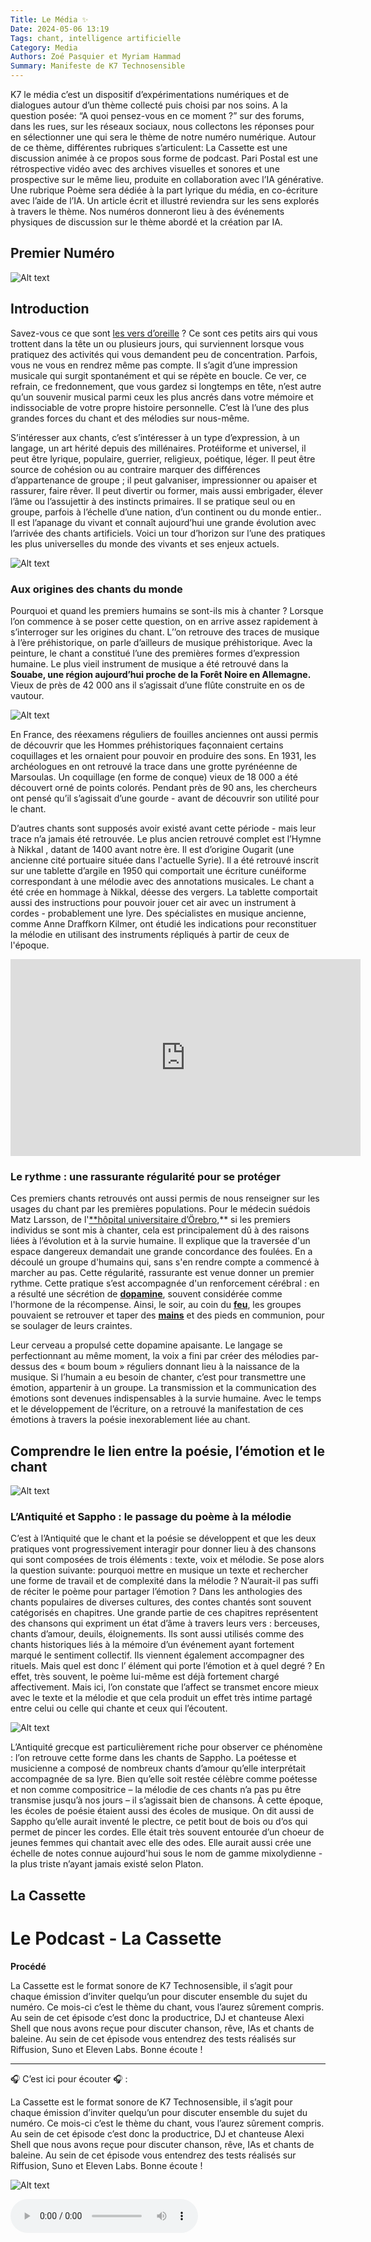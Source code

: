 ```yaml
---
Title: Le Média ✨
Date: 2024-05-06 13:19
Tags: chant, intelligence artificielle
Category: Media
Authors: Zoé Pasquier et Myriam Hammad
Summary: Manifeste de K7 Technosensible
---
```


K7 le média c’est un dispositif d’expérimentations numériques et de dialogues autour d’un thème collecté puis choisi par nos soins. A la question posée: “A quoi pensez-vous en ce moment ?” sur des forums, dans les rues, sur les réseaux sociaux, nous collectons les réponses pour en sélectionner une qui sera le thème de notre numéro numérique. Autour de ce thème, différentes rubriques s’articulent: La Cassette est une discussion animée à ce propos sous forme de podcast. Pari Postal est une rétrospective vidéo avec des archives visuelles et sonores et une prospective sur le même lieu, produite en collaboration avec l’IA générative. Une rubrique Poème sera dédiée à la part lyrique du média, en co-écriture avec l’aide de l’IA.  Un article écrit et illustré reviendra sur les sens explorés à travers le thème. Nos numéros  donneront lieu à des événements physiques de discussion sur le thème abordé et la création par IA.

## Premier Numéro

![Alt text](/images/chanter.png)

## Introduction

 Savez-vous ce que sont [les vers d’oreille](https://www.radiofrance.fr/francemusique/quand-une-melodie-nous-obsede-qu-est-ce-qu-un-ver-d-oreille-2159838) ? Ce sont ces petits airs qui vous trottent dans la tête un ou plusieurs jours, qui surviennent lorsque vous pratiquez des activités qui vous demandent peu de concentration. Parfois, vous ne vous en rendrez même pas compte. Il s’agit d’une impression musicale qui surgit spontanément et qui  se répète en boucle. Ce ver, ce refrain, ce fredonnement, que vous gardez si longtemps en tête, n’est autre qu’un souvenir musical parmi ceux les plus ancrés dans votre mémoire et indissociable de votre propre histoire personnelle. C’est là l’une des plus grandes forces du chant et des mélodies sur nous-même. 

S’intéresser aux chants, c’est s’intéresser à un type d’expression, à un langage, un art hérité  depuis des millénaires. Protéiforme et universel, il peut être lyrique, populaire, guerrier, religieux, poétique, léger.  Il peut être source de cohésion ou au contraire marquer des différences d’appartenance de groupe ; il peut galvaniser, impressionner ou apaiser et rassurer, faire rêver. Il peut divertir ou former, mais aussi embrigader, élever l’âme ou l’assujettir à des instincts primaires. Il se pratique seul ou en groupe, parfois à l’échelle d’une nation, d’un continent ou du monde entier.. Il est l’apanage du vivant et connaît aujourd’hui une grande évolution avec l’arrivée des chants artificiels.  Voici un tour d’horizon sur l’une des pratiques les plus universelles du monde des vivants et ses enjeux actuels.

![Alt text](/images/chantsdumonde.png)

### Aux origines des chants du monde

Pourquoi et quand les premiers humains se sont-ils mis à chanter ? Lorsque l’on commence à se poser cette question, on en arrive assez rapidement à s’interroger sur les origines du chant. L’’on retrouve des traces de musique à l’ère préhistorique, on parle d’ailleurs de musique préhistorique. Avec la peinture, le chant a constitué l’une des premières formes d’expression humaine. Le plus vieil instrument de musique a été retrouvé dans la **Souabe, une région aujourd’hui proche de la Forêt Noire en Allemagne.** Vieux de près de 42 000 ans il s’agissait d’une flûte construite en os de vautour.

![Alt text](/images/flute.png)

En France, des réexamens réguliers de fouilles anciennes ont aussi permis de découvrir que les Hommes préhistoriques façonnaient certains coquillages et les ornaient pour pouvoir en produire des sons. En 1931, les archéologues en ont retrouvé la trace dans une grotte pyrénéenne de Marsoulas. Un coquillage (en forme de conque) vieux de 18 000 a été découvert orné de points colorés. Pendant près de 90 ans, les chercheurs ont pensé qu’il s’agissait d’une gourde - avant de découvrir son utilité pour le chant. 

D’autres chants sont supposés avoir existé avant cette période - mais leur trace n’a jamais été retrouvée. Le plus ancien retrouvé complet est l’Hymne à Nikkal , datant de 1400 avant notre ère. Il est d’origine Ougarit (une ancienne cité portuaire située dans l'actuelle Syrie). Il a été retrouvé inscrit sur une tablette d’argile en 1950 qui comportait une écriture cunéiforme correspondant à une mélodie avec des annotations musicales. Le chant a été crée en hommage à Nikkal, déesse des vergers. La tablette comportait aussi des instructions pour pouvoir jouer cet air avec un instrument à cordes - probablement une lyre.  Des spécialistes en musique ancienne, comme Anne Draffkorn Kilmer, ont étudié les indications pour reconstituer la mélodie en utilisant des instruments répliqués à partir de ceux de l'époque.

<iframe width="560" height="315" src="https://www.youtube.com/embed/pIR2YwK_Bkg" frameborder="0" allowfullscreen></iframe>

### Le rythme : une rassurante régularité pour se protéger

Ces premiers chants retrouvés ont aussi permis de nous renseigner sur les usages du chant par les premières populations. Pour le médecin suédois Matz Larsson, de l'[**hôpital universitaire d’Örebro](http://www.orebroll.se/en/Orebro-University-hospital/),** si les premiers individus se sont mis à chanter, cela est principalement dû à des raisons liées à l’évolution et à la survie humaine. Il explique que la traversée d'un espace dangereux demandait une grande concordance des foulées. En a découlé un groupe d'humains qui, sans s'en rendre compte a commencé à marcher au pas. Cette régularité, rassurante est venue donner un premier rythme. Cette pratique s’est accompagnée d'un renforcement cérébral : en a résulté une sécrétion de [**dopamine**](http://www.futura-sciences.com/magazines/sante/infos/actu/d/medecine-dopamine-molecule-plaisir-sensibilite-dependances-9030/), souvent considérée comme l'hormone de la récompense. Ainsi, le soir, au coin du [**feu**](https://www.futura-sciences.com/sciences/definitions/chimie-feu-15905/), les groupes pouvaient se retrouver et taper des [**mains**](http://www.futura-sciences.com/magazines/sante/infos/actu/d/biologie-main-humaine-t-elle-evolue-mieux-boxer-43545/) et des pieds en communion, pour se soulager de leurs craintes.

Leur cerveau a propulsé cette dopamine apaisante. Le langage se perfectionnant au même moment, la voix a fini par créer des mélodies par-dessus des « boum boum » réguliers donnant lieu à la naissance de la musique. Si l’humain a eu besoin de chanter, c’est pour transmettre une émotion, appartenir à un groupe. La transmission et la communication des émotions sont devenues indispensables à la survie humaine. Avec le temps et le développement de l’écriture, on a retrouvé la manifestation de ces émotions à travers la poésie inexorablement liée au chant.

## Comprendre le lien entre la poésie, l’émotion et le chant

![Alt text](/images/poesie.png)

### L’Antiquité  et Sappho : le passage du poème à la mélodie

C’est à l’Antiquité que le chant et la poésie se développent et que les deux pratiques vont progressivement interagir pour donner lieu à des chansons qui sont composées de trois éléments : texte, voix et mélodie. Se pose alors la question suivante: pourquoi mettre en musique un texte et rechercher une forme de travail et de complexité dans la mélodie ? N’aurait-il pas suffi de réciter le poème pour partager l’émotion ? Dans les anthologies des chants populaires de diverses cultures, des contes chantés sont souvent catégorisés en chapitres. Une grande partie de ces chapitres représentent des chansons qui expriment un état d’âme à travers leurs vers : berceuses, chants d’amour, deuils, éloignements. Ils sont aussi utilisés comme des chants historiques liés à la mémoire d’un événement ayant fortement marqué le sentiment collectif. Ils viennent également accompagner des rituels. Mais quel est donc l’ élément qui  porte l’émotion et à quel degré ? En effet, très souvent, le poème lui-même est déjà fortement chargé affectivement. Mais ici, l’on constate que l’affect se transmet encore mieux avec le texte et la mélodie et que cela produit un effet très intime partagé entre celui ou celle qui chante et ceux qui l’écoutent.

![Alt text](/images/antiquite.png)

L’Antiquité grecque est particulièrement riche pour observer ce phénomène :  l’on retrouve cette forme dans les chants de Sappho. La poétesse et musicienne a composé de nombreux chants d’amour qu’elle interprétait accompagnée de sa lyre. Bien qu’elle soit restée célèbre comme poétesse et non comme compositrice – la mélodie de ces chants n’a pas pu être transmise jusqu’à nos jours – il s’agissait bien de chansons. À cette époque,  les écoles de poésie étaient aussi des écoles de musique. On dit aussi de Sappho  qu’elle aurait inventé le plectre, ce petit bout de bois ou d’os qui permet de pincer les cordes. Elle était très souvent entourée d’un choeur de jeunes femmes qui chantait avec elle des odes. Elle aurait aussi crée une échelle de notes connue aujourd'hui sous le nom de gamme mixolydienne - la plus triste n’ayant jamais existé selon Platon.


## La Cassette 
# Le Podcast - La Cassette

**Procédé**

La Cassette est le format sonore de K7 Technosensible, il s’agit pour chaque émission d’inviter quelqu’un pour discuter ensemble du sujet du numéro. Ce mois-ci c’est le thème du chant, vous l’aurez sûrement compris. Au sein de cet épisode c’est donc la productrice, DJ et chanteuse Alexi Shell que nous avons reçue pour discuter chanson, rêve, IAs et chants de baleine. Au sein de cet épisode vous entendrez des tests réalisés sur Riffusion, Suno et Eleven Labs. Bonne écoute ! 

---

🎧 C’est ici pour écouter 🎧 : 

La Cassette est le format sonore de K7 Technosensible, il s’agit pour chaque émission d’inviter quelqu’un pour discuter ensemble du sujet du numéro. Ce mois-ci c’est le thème du chant, vous l’aurez sûrement compris. Au sein de cet épisode c’est donc la productrice, DJ et chanteuse Alexi Shell que nous avons reçue pour discuter chanson, rêve, IAs et chants de baleine. Au sein de cet épisode vous entendrez des tests réalisés sur Riffusion, Suno et Eleven Labs. Bonne écoute !

![Alt text](/images/cassette.jpg)

<audio controls>
  <source src="/audio/LaCassetteS01EP01.mp3" type="audio/mp3">
</audio>



